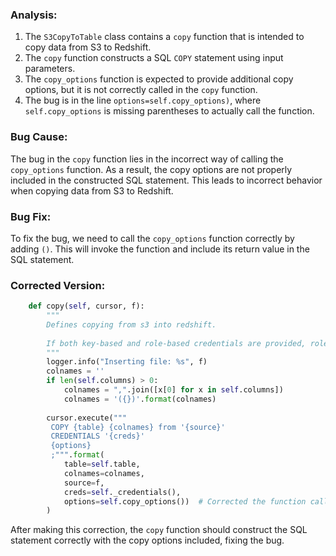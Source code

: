 ### Analysis:
1. The `S3CopyToTable` class contains a `copy` function that is intended to copy data from S3 to Redshift.
2. The `copy` function constructs a SQL `COPY` statement using input parameters.
3. The `copy_options` function is expected to provide additional copy options, but it is not correctly called in the `copy` function.
4. The bug is in the line `options=self.copy_options)`, where `self.copy_options` is missing parentheses to actually call the function.

### Bug Cause:
The bug in the `copy` function lies in the incorrect way of calling the `copy_options` function. As a result, the copy options are not properly included in the constructed SQL statement. This leads to incorrect behavior when copying data from S3 to Redshift.

### Bug Fix:
To fix the bug, we need to call the `copy_options` function correctly by adding `()`. This will invoke the function and include its return value in the SQL statement.

### Corrected Version:
```python
    def copy(self, cursor, f):
        """
        Defines copying from s3 into redshift.
    
        If both key-based and role-based credentials are provided, role-based will be used.
        """
        logger.info("Inserting file: %s", f)
        colnames = ''
        if len(self.columns) > 0:
            colnames = ",".join([x[0] for x in self.columns])
            colnames = '({})'.format(colnames)
    
        cursor.execute("""
         COPY {table} {colnames} from '{source}'
         CREDENTIALS '{creds}'
         {options}
         ;""".format(
            table=self.table,
            colnames=colnames,
            source=f,
            creds=self._credentials(),
            options=self.copy_options())  # Corrected the function call by adding ()
        )
```

After making this correction, the `copy` function should construct the SQL statement correctly with the copy options included, fixing the bug.